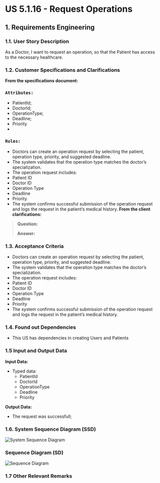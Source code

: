 # US 5.1.16 - Request Operations


## 1. Requirements Engineering

### 1.1. User Story Description

As a Doctor, I want to request an operation, so that the Patient has access to the
necessary healthcare.
### 1.2. Customer Specifications and Clarifications

**From the specifications document:**

### `Attributes:`

* PatientId;
* DoctorId;
* OperationType;
* Deadline;
* Priority
* 
### `Rules:`

- Doctors can create an operation request by selecting the patient, operation type, priority, and
  suggested deadline.
- The system validates that the operation type matches the doctor’s specialization.
- The operation request includes:
- Patient ID
- Doctor ID
- Operation Type
- Deadline
- Priority
- The system confirms successful submission of the operation request and logs the request in
  the patient’s medical history.
**From the client clarifications:**

> **Question:**
>
> **Answer:**



### 1.3. Acceptance Criteria

- Doctors can create an operation request by selecting the patient, operation type, priority, and
  suggested deadline.
- The system validates that the operation type matches the doctor’s specialization.
- The operation request includes:
- Patient ID
- Doctor ID
- Operation Type
- Deadline
- Priority
- The system confirms successful submission of the operation request and logs the request in
  the patient’s medical history.

### 1.4. Found out Dependencies

* This US has dependencies in creating Users and Patients
### 1.5 Input and Output Data

**Input Data:**

* Typed data:
  * PatientId
  * DoctorId
  * OperationType
  * Deadline
  * Priority


**Output Data:**

* The request was successfull;


### 1.6. System Sequence Diagram (SSD)

![System Sequence Diagram](system-sequence-diagram.svg)

### Sequence Diagram (SD)

![Sequence Diagram](sequence-diagram.svg)


### 1.7 Other Relevant Remarks

